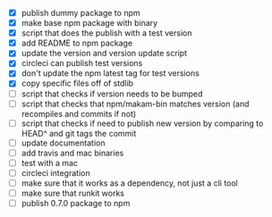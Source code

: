 - [x] publish dummy package to npm
- [x] make base npm package with binary
- [x] script that does the publish with a test version
- [x] add README to npm package
- [x] update the version and version update script
- [x] circleci can publish test versions
- [x] don't update the npm latest tag for test versions
- [x] copy specific files off of stdlib
- [ ] script that checks if version needs to be bumped
- [ ] script that checks that npm/makam-bin matches version (and recompiles and commits if not)
- [ ] script that checks if need to publish new version by comparing to HEAD^ and git tags the commit
- [ ] update documentation
- [ ] add travis and mac binaries
- [ ] test with a mac
- [ ] circleci integration
- [ ] make sure that it works as a dependency, not just a cli tool
- [ ] make sure that runkit works
- [ ] publish 0.7.0 package to npm
